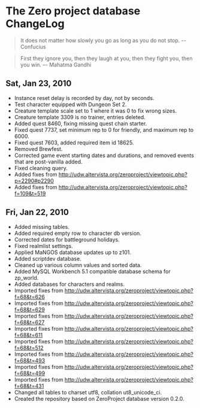 # The Zero project database ChangeLog

> It does not matter how slowly you go as long as you do not stop.
> -- Confucius

> First they ignore you, then they laugh at you, then they fight you,
> then you win. –- Mahatma Gandhi

## Sat, Jan 23, 2010

* Instance reset delay is recorded by day, not by seconds.
* Test character equipped with Dungeon Set 2.
* Creature template scale set to 1 where it was 0 to fix wrong sizes.
* Creature template 3309 is no trainer, entries deleted.
* Added quest 8460, fixing missing quest chain starter.
* Fixed quest 7737, set minimum rep to 0 for friendly, and maximum
  rep to 6000.
* Fixed quest 7603, added required item id 18625.
* Removed Brewfest.
* Corrected game event starting dates and durations, and removed events
  that are post-vanilla added.
* Fixed cleaning query.
* Added fixes from http://udw.altervista.org/zeroproject/viewtopic.php?p=2290#p2290
* Added fixes from http://udw.altervista.org/zeroproject/viewtopic.php?f=109&t=519

## Fri, Jan 22, 2010

* Added missing tables.
* Added required empty row to character db version.
* Corrected dates for battleground holidays.
* Fixed realmlist settings.
* Applied MaNGOS database updates up to z101.
* Added scriptdev database.
* Cleaned up various column values and sorted data.
* Added MySQL Workbench 5.1 compatible database schema for zp_world.
* Added databases for characters and realms.
* Imported fixes from http://udw.altervista.org/zeroproject/viewtopic.php?f=68&t=626
* Imported fixes from http://udw.altervista.org/zeroproject/viewtopic.php?f=68&t=629
* Imported fixes from http://udw.altervista.org/zeroproject/viewtopic.php?f=68&t=627
* Imported fixes from http://udw.altervista.org/zeroproject/viewtopic.php?f=68&t=611
* Imported fixes from http://udw.altervista.org/zeroproject/viewtopic.php?f=68&t=512
* Imported fixes from http://udw.altervista.org/zeroproject/viewtopic.php?f=68&t=493
* Imported fixes from http://udw.altervista.org/zeroproject/viewtopic.php?f=68&t=499
* Imported fixes from http://udw.altervista.org/zeroproject/viewtopic.php?f=68&t=431
* Changed all tables to charset utf8, collation ut8_unicode_ci.
* Created the repository based on ZeroProject database version 0.2.0.
